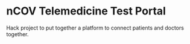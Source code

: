 # nCOV Telemedicine Test Portal 

Hack project to put together a platform to connect patients and doctors together.
